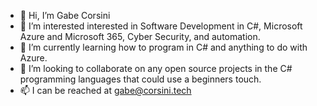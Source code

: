 - 👋 Hi, I’m Gabe Corsini 
- 👀 I’m interested interested in Software Development in C#, Microsoft Azure and Microsoft 365, Cyber Security, and automation.
- 🌱 I’m currently learning how to program in C# and anything to do with Azure.
- 💞️ I’m looking to collaborate on any open source projects in the C# programming languages that could use a beginners touch. 
- 📫 I can be reached at gabe@corsini.tech 

<!---
corsinitech/corsinitech is a ✨ special ✨ repository because its `README.md` (this file) appears on your GitHub profile.
You can click the Preview link to take a look at your changes.
--->
